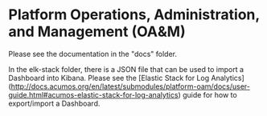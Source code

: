 <!---
.. ===============LICENSE_START=======================================================
.. Acumos CC-BY-4.0
.. ===================================================================================
.. Copyright (C) 2017-2019 AT&T Intellectual Property & Tech Mahindra. All rights reserved.
.. ===================================================================================
.. This Acumos documentation file is distributed by AT&T and Tech Mahindra
.. under the Creative Commons Attribution 4.0 International License (the "License");
.. you may not use this file except in compliance with the License.
.. You may obtain a copy of the License at
..
.. http://creativecommons.org/licenses/by/4.0
..
.. This file is distributed on an "AS IS" BASIS,
.. WITHOUT WARRANTIES OR CONDITIONS OF ANY KIND, either express or implied.
.. See the License for the specific language governing permissions and
.. limitations under the License.
.. ===============LICENSE_END=========================================================
--> 

# Platform Operations, Administration, and Management (OA&M)

Please see the documentation in the "docs" folder.

In the elk-stack folder, there is a JSON file that can be used to import a Dashboard into Kibana. 
Please see the [Elastic Stack for Log Analytics] (http://docs.acumos.org/en/latest/submodules/platform-oam/docs/user-guide.html#acumos-elastic-stack-for-log-analytics) guide for how to export/import a Dashboard.

